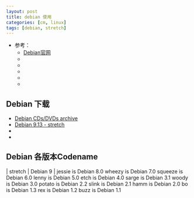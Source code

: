 ```yaml
---
layout: post
title: debian 使用
categories: [cm, linux]
tags: [debian, stretch]
---
```


* 参考： 
    * [Debian官网](https://www.debian.org/)
    * []()
    * []()
    * []()
    * []()
    * []()


## Debian 下载

* [Debian CDs/DVDs archive](https://cdimage.debian.org/cdimage/archive/)
* [Debian 9.13 - stretch](https://cdimage.debian.org/cdimage/archive/9.13.0/)
* []()
* []()

## Debian 各版本Codename

| stretch | Debian 9 |
jessie is Debian 8.0
wheezy is Debian 7.0
squeeze is Debian 6.0
lenny is Debian 5.0
etch is Debian 4.0
sarge is Debian 3.1
woody is Debian 3.0
potato is Debian 2.2
slink is Debian 2.1
hamm is Debian 2.0
bo is Debian 1.3
rex is Debian 1.2
buzz is Debian 1.1























































